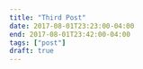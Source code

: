 ```yaml
---
title: "Third Post"
date: 2017-08-01T23:23:00-04:00
end: 2017-08-01T23:42:00-04:00
tags: ["post"]
draft: true
---
```


